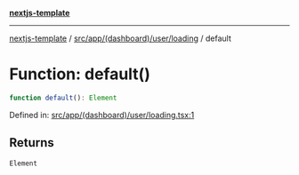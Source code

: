 [**nextjs-template**](README.md)

---

[nextjs-template](README.md) / [src/app/(dashboard)/user/loading](<src.app.(dashboard).user.loading.md>) / default

# Function: default()

```ts
function default(): Element
```

Defined in: [src/app/(dashboard)/user/loading.tsx:1](<https://github.com/mariolim96/Easy-Check-In/blob/e840a4393cceae48bed5204292fc61d73f9f5dbb/src/app/(dashboard)/user/loading.tsx#L1>)

## Returns

`Element`
